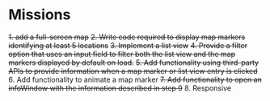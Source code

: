 # Missions
~~1. add a full-screen map~~
~~2. Write code required to display map markers identifying at least 5 locations~~
~~3. Implement a list view~~
~~4. Provide a filter option that uses an input field to filter both the list view and the map markers displayed by default on load.~~ 
~~5. Add functionality using third-party APIs to provide information when a map marker or list view entry is clicked~~
6. Add functionality to animate a map marker
~~7. Add functionality to open an infoWindow with the information described in step 9~~
8. Responsive

